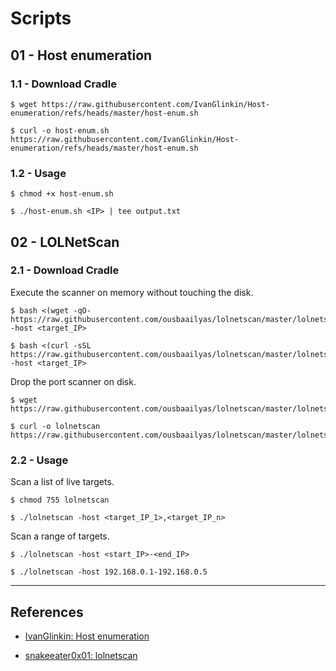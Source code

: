 # Scripts

## 01 - Host enumeration

### 1.1 - Download Cradle

```
$ wget https://raw.githubusercontent.com/IvanGlinkin/Host-enumeration/refs/heads/master/host-enum.sh

$ curl -o host-enum.sh https://raw.githubusercontent.com/IvanGlinkin/Host-enumeration/refs/heads/master/host-enum.sh
```

### 1.2 - Usage

```
$ chmod +x host-enum.sh

$ ./host-enum.sh <IP> | tee output.txt
```

## 02 - LOLNetScan

### 2.1 - Download Cradle

Execute the scanner on memory without touching the disk.

```
$ bash <(wget -qO- https://raw.githubusercontent.com/ousbaailyas/lolnetscan/master/lolnetscan) -host <target_IP>

$ bash <(curl -sSL https://raw.githubusercontent.com/ousbaailyas/lolnetscan/master/lolnetscan) -host <target_IP>
```

Drop the port scanner on disk.

```
$ wget https://raw.githubusercontent.com/ousbaailyas/lolnetscan/master/lolnetscan

$ curl -o lolnetscan https://raw.githubusercontent.com/ousbaailyas/lolnetscan/master/lolnetscan
```

### 2.2 - Usage

Scan a list of live targets.

```
$ chmod 755 lolnetscan

$ ./lolnetscan -host <target_IP_1>,<target_IP_n>
```

Scan a range of targets.

```
$ ./lolnetscan -host <start_IP>-<end_IP>

$ ./lolnetscan -host 192.168.0.1-192.168.0.5
```

---
## References

- [IvanGlinkin: Host enumeration](https://github.com/IvanGlinkin/Host-enumeration)

- [snakeeater0x01: lolnetscan](https://github.com/snakeeater0x01/lolnetscan/blob/master/lolnetscan)